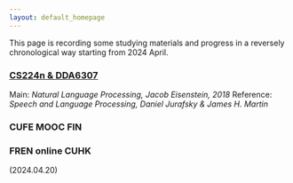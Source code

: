 ```yaml
---
layout: default_homepage
---
```

This page is recording some studying materials and progress in a reversely chronological way starting from 2024 April.

### [CS224n & DDA6307](./tab-learning-CS224n.html)

Main: _Natural Language Processing, Jacob Eisenstein, 2018_
Reference: _Speech and Language Processing, Daniel Jurafsky & James H. Martin_

### CUFE MOOC FIN

### FREN online CUHK 
(2024.04.20)